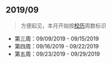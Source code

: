2019/09  
---  
> 方便起见，本月开始按[校历](../../../../Utils/calendar.md)周数标识  

- 第三周：09/09/2019 - 09/15/2019  
- 第四周：09/16/2019 - 09/22/2019  
- 第五周：09/23/2019 - 09/29/2019  
